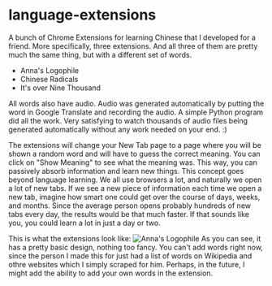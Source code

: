# language-extensions
A bunch of Chrome Extensions for learning Chinese that I developed for a friend. More specifically, three extensions. And all three of them are pretty much the same thing, but with a different set of words.

* Anna's Logophile
* Chinese Radicals
* It's over Nine Thousand

All words also have audio. Audio was generated automatically by putting the word in Google Translate and recording the audio. A simple Python program did all the work. Very satisfying to watch thousands of audio files being generated automatically without any work needed on your end. :)

The extensions will change your New Tab page to a page where you will be shown a random word and will have to guess the correct meaning. You can click on "Show Meaning" to see what the meaning was. This way, you can passively absorb information and learn new things. This concept goes beyond language learning. We all use browsers a lot, and naturally we open a lot of new tabs. If we see a new piece of information each time we open a new tab, imagine how smart one could get over the course of days, weeks, and months. Since the average person opens probably hundreds of new tabs every day, the results would be that much faster. If that sounds like you, you could learn a lot in just a day or two.

This is what the extensions look like: ![Anna's Logophile](https://i.imgur.com/Cmg6Z4t.png) 
As you can see, it has a pretty basic design, nothing too fancy. You can't add words right now, since the person I made this for just had a list of words on Wikipedia and othre websites which I simply scraped for him. Perhaps, in the future, I might add the ability to add your own words in the extension.
